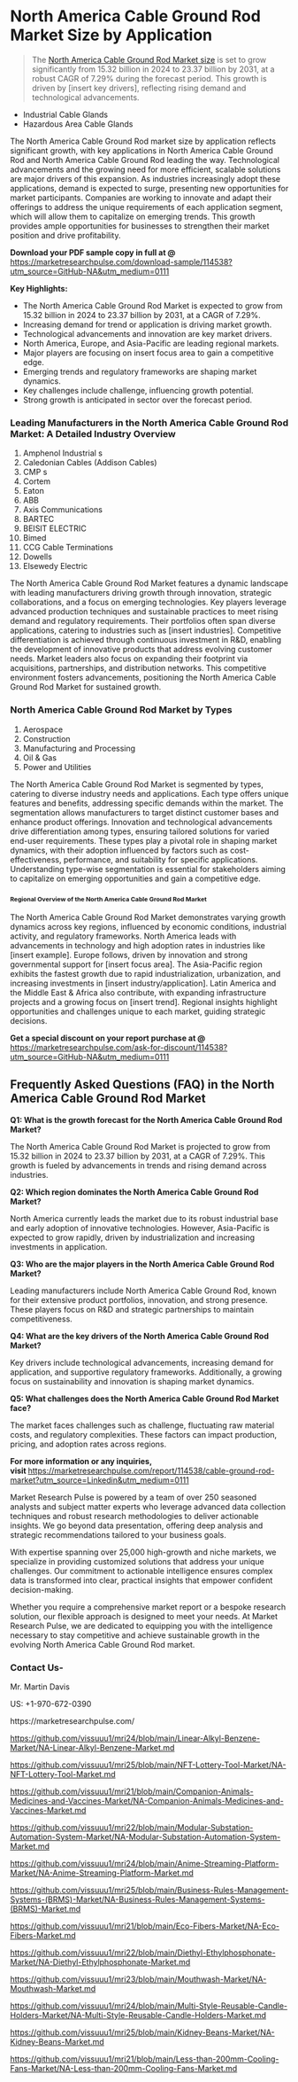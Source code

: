 <h1>North America Cable Ground Rod Market&nbsp;Size by Application</h1><blockquote><p>The <a href="https://marketresearchpulse.com/download-sample/114538?utm_source=GitHub-NA&amp;utm_medium=0111">North America Cable Ground Rod Market size</a> is set to grow significantly from 15.32 billion in 2024 to 23.37 billion by 2031, at a robust CAGR of 7.29% during the forecast period. This growth is driven by [insert key drivers], reflecting rising demand and technological advancements.</p></blockquote><ul><li>Industrial Cable Glands <li> Hazardous Area Cable Glands</li></ul><p>The North America Cable Ground Rod market size by application reflects significant growth, with key applications in North America Cable Ground Rod and North America Cable Ground Rod leading the way. Technological advancements and the growing need for more efficient, scalable solutions are major drivers of this expansion. As industries increasingly adopt these applications, demand is expected to surge, presenting new opportunities for market participants. Companies are working to innovate and adapt their offerings to address the unique requirements of each application segment, which will allow them to capitalize on emerging trends. This growth provides ample opportunities for businesses to strengthen their market position and drive profitability.</p><p><strong>Download your PDF sample copy in full at @ </strong><a href="https://marketresearchpulse.com/download-sample/114538?utm_source=GitHub-NA&amp;utm_medium=0111">https://marketresearchpulse.com/download-sample/114538?utm_source=GitHub-NA&amp;utm_medium=0111</a></p><p><strong>Key Highlights: </strong></p><ul><li>The North America Cable Ground Rod Market is expected to grow from 15.32 billion in 2024 to 23.37 billion by 2031, at a CAGR of 7.29%.</li><li>Increasing demand for trend or application is driving market growth.</li><li>Technological advancements and innovation are key market drivers.</li><li>North America, Europe, and Asia-Pacific are leading regional markets.</li><li>Major players are focusing on insert focus area to gain a competitive edge.</li><li>Emerging trends and regulatory frameworks are shaping market dynamics.</li><li>Key challenges include challenge, influencing growth potential.</li><li>Strong growth is anticipated in sector over the forecast period.</li></ul><h3>Leading Manufacturers in the North America Cable Ground Rod Market: A Detailed Industry Overview</h3><ol><li>Amphenol Industrial s</li><li>Caledonian Cables (Addison Cables)</li><li>CMP s</li><li>Cortem</li><li>Eaton</li><li>ABB</li><li>Axis Communications</li><li>BARTEC</li><li>BEISIT ELECTRIC</li><li>Bimed</li><li>CCG Cable Terminations</li><li>Dowells</li><li>Elsewedy Electric</li></ol><div class="flex max-w-full flex-col flex-grow"><div class="min-h-8 text-message flex w-full flex-col items-end gap-2 whitespace-normal break-words [.text-message+&amp;]:mt-5" dir="auto" data-message-author-role="assistant" data-message-id="fd8432e4-4910-450d-b182-61b7bfb0a01f" data-message-model-slug="gpt-4o"><div class="flex w-full flex-col gap-1 empty:hidden first:pt-[3px]"><div class="markdown prose w-full break-words dark:prose-invert light"><p>The North America Cable Ground Rod Market features a dynamic landscape with leading manufacturers driving growth through innovation, strategic collaborations, and a focus on emerging technologies. Key players leverage advanced production techniques and sustainable practices to meet rising demand and regulatory requirements. Their portfolios often span diverse applications, catering to industries such as [insert industries]. Competitive differentiation is achieved through continuous investment in R&amp;D, enabling the development of innovative products that address evolving customer needs. Market leaders also focus on expanding their footprint via acquisitions, partnerships, and distribution networks. This competitive environment fosters advancements, positioning the North America Cable Ground Rod Market for sustained growth.</p></div></div></div></div><h3>North America Cable Ground Rod Market by Types</h3><ol><li>Aerospace <li> Construction <li> Manufacturing and Processing <li> Oil & Gas <li> Power and Utilities</li></ol><div class="flex max-w-full flex-col flex-grow"><div class="min-h-8 text-message flex w-full flex-col items-end gap-2 whitespace-normal break-words [.text-message+&amp;]:mt-5" dir="auto" data-message-author-role="assistant" data-message-id="084470be-0bb7-4664-bddf-5156b4f41249" data-message-model-slug="gpt-4o-mini"><div class="flex w-full flex-col gap-1 empty:hidden first:pt-[3px]"><div class="markdown prose w-full break-words dark:prose-invert light"><p>The North America Cable Ground Rod Market is segmented by types, catering to diverse industry needs and applications. Each type offers unique features and benefits, addressing specific demands within the market. The segmentation allows manufacturers to target distinct customer bases and enhance product offerings. Innovation and technological advancements drive differentiation among types, ensuring tailored solutions for varied end-user requirements. These types play a pivotal role in shaping market dynamics, with their adoption influenced by factors such as cost-effectiveness, performance, and suitability for specific applications. Understanding type-wise segmentation is essential for stakeholders aiming to capitalize on emerging opportunities and gain a competitive edge.</p></div></div></div></div><h3><span style="font-size: 11px;">Regional Overview of the North America Cable Ground Rod Market</span></h3><div class="flex max-w-full flex-col flex-grow"><div class="min-h-8 text-message flex w-full flex-col items-end gap-2 whitespace-normal break-words [.text-message+&amp;]:mt-5" dir="auto" data-message-author-role="assistant" data-message-id="e9038762-ce64-4e30-91c9-9bd413514231" data-message-model-slug="gpt-4o-mini"><div class="flex w-full flex-col gap-1 empty:hidden first:pt-[3px]"><div class="markdown prose w-full break-words dark:prose-invert light"><p>The North America Cable Ground Rod Market demonstrates varying growth dynamics across key regions, influenced by economic conditions, industrial activity, and regulatory frameworks. North America leads with advancements in technology and high adoption rates in industries like [insert example]. Europe follows, driven by innovation and strong governmental support for [insert focus area]. The Asia-Pacific region exhibits the fastest growth due to rapid industrialization, urbanization, and increasing investments in [insert industry/application]. Latin America and the Middle East &amp; Africa also contribute, with expanding infrastructure projects and a growing focus on [insert trend]. Regional insights highlight opportunities and challenges unique to each market, guiding strategic decisions.</p></div></div></div></div><p><strong>Get a special discount on your report purchase at @ </strong><a href="https://marketresearchpulse.com/ask-for-discount/114538?utm_source=GitHub-NA&amp;utm_medium=0111">https://marketresearchpulse.com/ask-for-discount/114538?utm_source=GitHub-NA&amp;utm_medium=0111</a></p><h2>Frequently Asked Questions (FAQ) in the North America Cable Ground Rod Market</h2><p><strong>Q1: What is the growth forecast for the North America Cable Ground Rod Market?</strong></p><p>The North America Cable Ground Rod Market is projected to grow from 15.32 billion in 2024 to 23.37 billion by 2031, at a CAGR of 7.29%. This growth is fueled by advancements in trends and rising demand across industries.</p><p><strong>Q2: Which region dominates the North America Cable Ground Rod Market?</strong></p><p>North America currently leads the market due to its robust industrial base and early adoption of innovative technologies. However, Asia-Pacific is expected to grow rapidly, driven by industrialization and increasing investments in application.</p><p><strong>Q3: Who are the major players in the North America Cable Ground Rod Market?</strong></p><p>Leading manufacturers include North America Cable Ground Rod, known for their extensive product portfolios, innovation, and strong presence. These players focus on R&amp;D and strategic partnerships to maintain competitiveness.</p><p><strong>Q4: What are the key drivers of the North America Cable Ground Rod Market?</strong></p><p>Key drivers include technological advancements, increasing demand for application, and supportive regulatory frameworks. Additionally, a growing focus on sustainability and innovation is shaping market dynamics.</p><p><strong>Q5: What challenges does the North America Cable Ground Rod Market face?</strong></p><p>The market faces challenges such as challenge, fluctuating raw material costs, and regulatory complexities. These factors can impact production, pricing, and adoption rates across regions.</p><p><strong>For more information or any inquiries, visit&nbsp;</strong><a href="https://marketresearchpulse.com/report/114538/cable-ground-rod-market?utm_source=Linkedin&utm_medium=0111">https://marketresearchpulse.com/report/114538/cable-ground-rod-market?utm_source=Linkedin&utm_medium=0111</a></p><p>Market Research Pulse is powered by a team of over 250 seasoned analysts and subject matter experts who leverage advanced data collection techniques and robust research methodologies to deliver actionable insights. We go beyond data presentation, offering deep analysis and strategic recommendations tailored to your business goals.</p><p>With expertise spanning over 25,000 high-growth and niche markets, we specialize in providing customized solutions that address your unique challenges. Our commitment to actionable intelligence ensures complex data is transformed into clear, practical insights that empower confident decision-making.</p><p>Whether you require a comprehensive market report or a bespoke research solution, our flexible approach is designed to meet your needs. At Market Research Pulse, we are dedicated to equipping you with the intelligence necessary to stay competitive and achieve sustainable growth in the evolving North America Cable Ground Rod market.</p><h3><strong>Contact Us-</strong></h3><p>Mr. Martin Davis</p><p>US: +1-970-672-0390</p><p>https://marketresearchpulse.com/</p><p><a href="https://github.com/vissuuu1/mri24/blob/main/Linear-Alkyl-Benzene-Market/NA-Linear-Alkyl-Benzene-Market.md">https://github.com/vissuuu1/mri24/blob/main/Linear-Alkyl-Benzene-Market/NA-Linear-Alkyl-Benzene-Market.md</a></p><p><a href="https://github.com/vissuuu1/mri25/blob/main/NFT-Lottery-Tool-Market/NA-NFT-Lottery-Tool-Market.md">https://github.com/vissuuu1/mri25/blob/main/NFT-Lottery-Tool-Market/NA-NFT-Lottery-Tool-Market.md</a></p><p><a href="https://github.com/vissuuu1/mri21/blob/main/Companion-Animals-Medicines-and-Vaccines-Market/NA-Companion-Animals-Medicines-and-Vaccines-Market.md">https://github.com/vissuuu1/mri21/blob/main/Companion-Animals-Medicines-and-Vaccines-Market/NA-Companion-Animals-Medicines-and-Vaccines-Market.md</a></p><p><a href="https://github.com/vissuuu1/mri22/blob/main/Modular-Substation-Automation-System-Market/NA-Modular-Substation-Automation-System-Market.md">https://github.com/vissuuu1/mri22/blob/main/Modular-Substation-Automation-System-Market/NA-Modular-Substation-Automation-System-Market.md</a></p><p><a href="https://github.com/vissuuu1/mri24/blob/main/Anime-Streaming-Platform-Market/NA-Anime-Streaming-Platform-Market.md">https://github.com/vissuuu1/mri24/blob/main/Anime-Streaming-Platform-Market/NA-Anime-Streaming-Platform-Market.md</a></p><p><a href="https://github.com/vissuuu1/mri25/blob/main/Business-Rules-Management-Systems-(BRMS)-Market/NA-Business-Rules-Management-Systems-(BRMS)-Market.md">https://github.com/vissuuu1/mri25/blob/main/Business-Rules-Management-Systems-(BRMS)-Market/NA-Business-Rules-Management-Systems-(BRMS)-Market.md</a></p><p><a href="https://github.com/vissuuu1/mri21/blob/main/Eco-Fibers-Market/NA-Eco-Fibers-Market.md">https://github.com/vissuuu1/mri21/blob/main/Eco-Fibers-Market/NA-Eco-Fibers-Market.md</a></p><p><a href="https://github.com/vissuuu1/mri22/blob/main/Diethyl-Ethylphosphonate-Market/NA-Diethyl-Ethylphosphonate-Market.md">https://github.com/vissuuu1/mri22/blob/main/Diethyl-Ethylphosphonate-Market/NA-Diethyl-Ethylphosphonate-Market.md</a></p><p><a href="https://github.com/vissuuu1/mri23/blob/main/Mouthwash-Market/NA-Mouthwash-Market.md">https://github.com/vissuuu1/mri23/blob/main/Mouthwash-Market/NA-Mouthwash-Market.md</a></p><p><a href="https://github.com/vissuuu1/mri24/blob/main/Multi-Style-Reusable-Candle-Holders-Market/NA-Multi-Style-Reusable-Candle-Holders-Market.md">https://github.com/vissuuu1/mri24/blob/main/Multi-Style-Reusable-Candle-Holders-Market/NA-Multi-Style-Reusable-Candle-Holders-Market.md</a></p><p><a href="https://github.com/vissuuu1/mri25/blob/main/Kidney-Beans-Market/NA-Kidney-Beans-Market.md">https://github.com/vissuuu1/mri25/blob/main/Kidney-Beans-Market/NA-Kidney-Beans-Market.md</a></p><p><a href="https://github.com/vissuuu1/mri21/blob/main/Less-than-200mm-Cooling-Fans-Market/NA-Less-than-200mm-Cooling-Fans-Market.md">https://github.com/vissuuu1/mri21/blob/main/Less-than-200mm-Cooling-Fans-Market/NA-Less-than-200mm-Cooling-Fans-Market.md</a></p>

